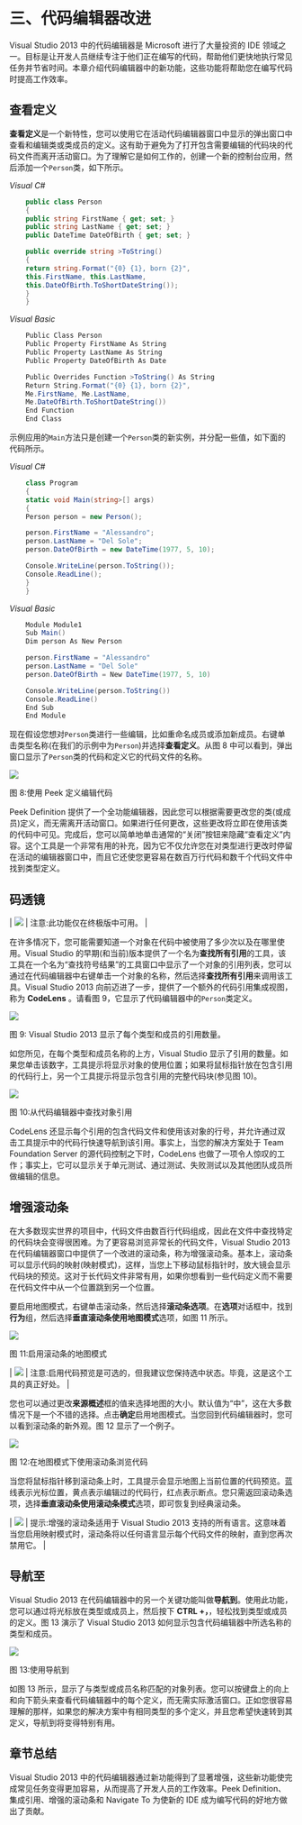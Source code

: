 # 三、代码编辑器改进

Visual Studio 2013 中的代码编辑器是 Microsoft 进行了大量投资的 IDE 领域之一。目标是让开发人员继续专注于他们正在编写的代码，帮助他们更快地执行常见任务并节省时间。本章介绍代码编辑器中的新功能，这些功能将帮助您在编写代码时提高工作效率。

## 查看定义

**查看定义**是一个新特性，您可以使用它在活动代码编辑器窗口中显示的弹出窗口中查看和编辑类或类成员的定义。这有助于避免为了打开包含需要编辑的代码块的代码文件而离开活动窗口。为了理解它是如何工作的，创建一个新的控制台应用，然后添加一个`Person`类，如下所示。

*Visual C#*

```cs
    public class Person
    {
    public string FirstName { get; set; }
    public string LastName { get; set; }
    public DateTime DateOfBirth { get; set; }

    public override string >ToString()
    {
    return string.Format("{0} {1}, born {2}",
    this.FirstName, this.LastName,
    this.DateOfBirth.ToShortDateString());
    }
    }

```

*Visual Basic*

```cs
    Public Class Person
    Public Property FirstName As String
    Public Property LastName As String
    Public Property DateOfBirth As Date

    Public Overrides Function >ToString() As String
    Return String.Format("{0} {1}, born {2}",
    Me.FirstName, Me.LastName,
    Me.DateOfBirth.ToShortDateString())
    End Function
    End Class

```

示例应用的`Main`方法只是创建一个`Person`类的新实例，并分配一些值，如下面的代码所示。

*Visual C#*

```cs
    class Program
    {
    static void Main(string>[] args)
    {
    Person person = new Person();

    person.FirstName = "Alessandro";
    person.LastName = "Del Sole";
    person.DateOfBirth = new DateTime(1977, 5, 10);

    Console.WriteLine(person.ToString());
    Console.ReadLine();
    }
    }

```

*Visual Basic*

```cs
    Module Module1
    Sub Main()
    Dim person As New Person

    person.FirstName = "Alessandro"
    person.LastName = "Del Sole"
    person.DateOfBirth = New DateTime(1977, 5, 10)

    Console.WriteLine(person.ToString())
    Console.ReadLine()
    End Sub
    End Module

```

现在假设您想对`Person`类进行一些编辑，比如重命名成员或添加新成员。右键单击类型名称(在我们的示例中为`Person`)并选择**查看定义**。从图 8 中可以看到，弹出窗口显示了`Person`类的代码和定义它的代码文件的名称。

![](img/image011.jpg)

图 8:使用 Peek 定义编辑代码

Peek Definition 提供了一个全功能编辑器，因此您可以根据需要更改您的类(或成员)定义，而无需离开活动窗口。如果进行任何更改，这些更改将立即在使用该类的代码中可见。完成后，您可以简单地单击通常的“关闭”按钮来隐藏“查看定义”内容。这个工具是一个非常有用的补充，因为它不仅允许您在对类型进行更改时停留在活动的编辑器窗口中，而且它还使您更容易在数百万行代码和数千个代码文件中找到类型定义。

## 码透镜

| ![](img/note.png) | 注意:此功能仅在终极版中可用。 |

在许多情况下，您可能需要知道一个对象在代码中被使用了多少次以及在哪里使用。Visual Studio 的早期(和当前)版本提供了一个名为**查找所有引用**的工具，该工具在一个名为“查找符号结果”的工具窗口中显示了一个对象的引用列表，您可以通过在代码编辑器中右键单击一个对象的名称，然后选择**查找所有引用**来调用该工具。Visual Studio 2013 向前迈进了一步，提供了一个额外的代码引用集成视图，称为 **CodeLens** 。请看图 9，它显示了代码编辑器中的`Person`类定义。

![](img/image013.jpg)

图 9: Visual Studio 2013 显示了每个类型和成员的引用数量。

如您所见，在每个类型和成员名称的上方，Visual Studio 显示了引用的数量。如果您单击该数字，工具提示将显示对象的使用位置；如果将鼠标指针放在包含引用的代码行上，另一个工具提示将显示包含引用的完整代码块(参见图 10)。

![](img/image014.jpg)

图 10:从代码编辑器中查找对象引用

CodeLens 还显示每个引用的包含代码文件和使用该对象的行号，并允许通过双击工具提示中的代码行快速导航到该引用。事实上，当您的解决方案处于 Team Foundation Server 的源代码控制之下时，CodeLens 也做了一项令人惊叹的工作；事实上，它可以显示关于单元测试、通过测试、失败测试以及其他团队成员所做编辑的信息。

## 增强滚动条

在大多数现实世界的项目中，代码文件由数百行代码组成，因此在文件中查找特定的代码块会变得很困难。为了更容易浏览非常长的代码文件，Visual Studio 2013 在代码编辑器窗口中提供了一个改进的滚动条，称为增强滚动条。基本上，滚动条可以显示代码的映射(映射模式)，这样，当您上下移动鼠标指针时，放大镜会显示代码块的预览。这对于长代码文件非常有用，如果你想看到一些代码定义而不需要在代码文件中从一个位置跳到另一个位置。

要启用地图模式，右键单击滚动条，然后选择**滚动条选项**。在**选项**对话框中，找到**行为**组，然后选择**垂直滚动条使用地图模式**选项，如图 11 所示。

![](img/image015.jpg)

图 11:启用滚动条的地图模式

| ![](img/note.png) | 注意:启用代码预览是可选的，但我建议您保持选中状态。毕竟，这是这个工具的真正好处。 |

您也可以通过更改**来源概述**框的值来选择地图的大小。默认值为“中”，这在大多数情况下是一个不错的选择。点击**确定**启用地图模式。当您回到代码编辑器时，您可以看到滚动条的新外观。图 12 显示了一个例子。

![](img/image017.jpg)

图 12:在地图模式下使用滚动条浏览代码

当您将鼠标指针移到滚动条上时，工具提示会显示地图上当前位置的代码预览。蓝线表示光标位置，黄点表示编辑过的代码行，红点表示断点。您只需返回滚动条选项，选择**垂直滚动条使用滚动条模式**选项，即可恢复到经典滚动条。

| ![](img/tip.png) | 提示:增强的滚动条适用于 Visual Studio 2013 支持的所有语言。这意味着当您启用映射模式时，滚动条将以任何语言显示每个代码文件的映射，直到您再次禁用它。 |

## 导航至

Visual Studio 2013 在代码编辑器中的另一个关键功能叫做**导航到**。使用此功能，您可以通过将光标放在类型或成员上，然后按下 **CTRL +，**，轻松找到类型或成员的定义。图 13 演示了 Visual Studio 2013 如何显示包含代码编辑器中所选名称的类型和成员。

![](img/image018.jpg)

图 13:使用导航到

如图 13 所示，显示了与类型或成员名称匹配的对象列表。您可以按键盘上的向上和向下箭头来查看代码编辑器中的每个定义，而无需实际激活窗口。正如您很容易理解的那样，如果您的解决方案中有相同类型的多个定义，并且您希望快速转到其定义，导航到将变得特别有用。

## 章节总结

Visual Studio 2013 中的代码编辑器通过新功能得到了显著增强，这些新功能使完成常见任务变得更加容易，从而提高了开发人员的工作效率。Peek Definition、集成引用、增强的滚动条和 Navigate To 为使新的 IDE 成为编写代码的好地方做出了贡献。